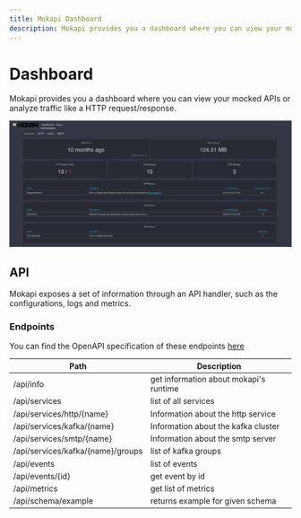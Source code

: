 ```yaml
---
title: Mokapi Dashboard
description: Mokapi provides you a dashboard where you can view your mocked APIs or analyze traffic like a HTTP request/response.
---
```

# Dashboard

Mokapi provides you a dashboard where you can view your 
mocked APIs or analyze traffic like a HTTP request/response.

<img src="/docs/guides/get-started/dashboard.png" width="700" alt="Mokapi Dashboard" title="Mokapi Dashboard" />

## API

Mokapi exposes a set of information through an API handler, 
such as the configurations, logs and metrics.

### Endpoints

You can find the OpenAPI specification of these endpoints 
[here](https://github.com/marle3003/mokapi/blob/master/examples/mokapi/dashboard.yml)

| Path                              | Description                            |
|-----------------------------------|----------------------------------------|
| /api/info                         | get information about mokapi's runtime |
 | /api/services                     | list of all services                   |
 | /api/services/http/{name}         | Information about the http service     |
 | /api/services/kafka/{name}        | Information about the kafka cluster    |
 | /api/services/smtp/{name}         | Information about the smtp server      |
 | /api/services/kafka/{name}/groups | list of kafka groups                   |
 | /api/events                       | list of events                         |
 | /api/events/{id}                  | get event by id                        |
 | /api/metrics                      | get list of metrics                    |
 | /api/schema/example               | returns example for given schema       |
